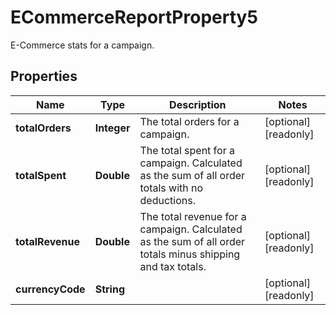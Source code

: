 

# ECommerceReportProperty5

E-Commerce stats for a campaign.

## Properties

| Name | Type | Description | Notes |
|------------ | ------------- | ------------- | -------------|
|**totalOrders** | **Integer** | The total orders for a campaign. |  [optional] [readonly] |
|**totalSpent** | **Double** | The total spent for a campaign. Calculated as the sum of all order totals with no deductions. |  [optional] [readonly] |
|**totalRevenue** | **Double** | The total revenue for a campaign. Calculated as the sum of all order totals minus shipping and tax totals. |  [optional] [readonly] |
|**currencyCode** | **String** |  |  [optional] [readonly] |



